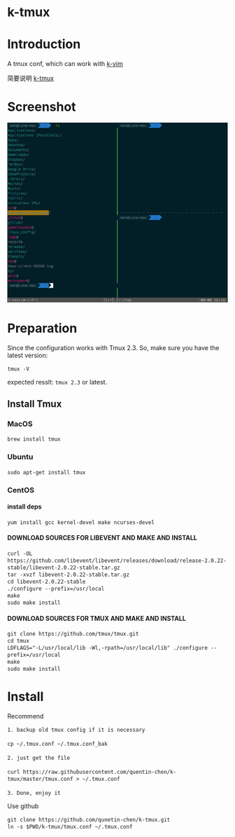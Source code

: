 # k-tmux

# Introduction

A tmux conf, which can work with [k-vim](https://github.com/wklken/k-vim)

简要说明 [k-tmux](http://www.wklken.me/posts/2015/08/06/linux-tmux.html)

# Screenshot

![screenshot](https://raw.githubusercontent.com/wklken/gallery/master/tmux/tmux.png)

# Preparation

Since the configuration works with Tmux 2.3. So, make sure you have the latest version:

```
tmux -V
```

expected resslt: `tmux 2.3` or latest.

## Install Tmux

### MacOS

```
brew install tmux
```

### Ubuntu

```
sudo apt-get install tmux
```

### CentOS

#### install deps

```
yum install gcc kernel-devel make ncurses-devel
```

#### DOWNLOAD SOURCES FOR LIBEVENT AND MAKE AND INSTALL

```
curl -OL https://github.com/libevent/libevent/releases/download/release-2.0.22-stable/libevent-2.0.22-stable.tar.gz
tar -xvzf libevent-2.0.22-stable.tar.gz
cd libevent-2.0.22-stable
./configure --prefix=/usr/local
make
sudo make install
```

#### DOWNLOAD SOURCES FOR TMUX AND MAKE AND INSTALL

```
git clone https://github.com/tmux/tmux.git
cd tmux
LDFLAGS="-L/usr/local/lib -Wl,-rpath=/usr/local/lib" ./configure --prefix=/usr/local
make
sudo make install
```

# Install

Recommend

```
1. backup old tmux config if it is necessary

cp ~/.tmux.conf ~/.tmux.conf_bak

2. just get the file

curl https://raw.githubusercontent.com/quentin-chen/k-tmux/master/tmux.conf > ~/.tmux.conf

3. Done, enjoy it
```

Use github

```
git clone https://github.com/qunetin-chen/k-tmux.git
ln -s $PWD/k-tmux/tmux.conf ~/.tmux.conf
```
